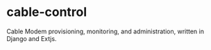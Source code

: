 cable-control
=============

Cable Modem provisioning, monitoring, and administration, written in Django and Extjs.
